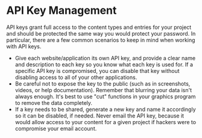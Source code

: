 # API Key Management
API keys grant full access to the content types and entries for your project and should be protected the same way you would protect your password. In particular, there are a few common scenarios to keep in mind when working with API keys.

- Give each website/application its own API key, and provide a clear name and description to each key so you know what each key is used for. If a specific API key is compromised, you can disable that key without disabling access to all of your other applications.
- Be careful not to expose the key to the public (such as in screenshots, videos, or help documentation). Remember that blurring your data isn't always enough. It's best to use "cut" functions in your graphics program to remove the data completely.
- If a key needs to be shared, generate a new key and name it accordingly so it can be disabled, if needed. Never email the API key, because it would allow access to your content for a given project if hackers were to compromise your email account.
